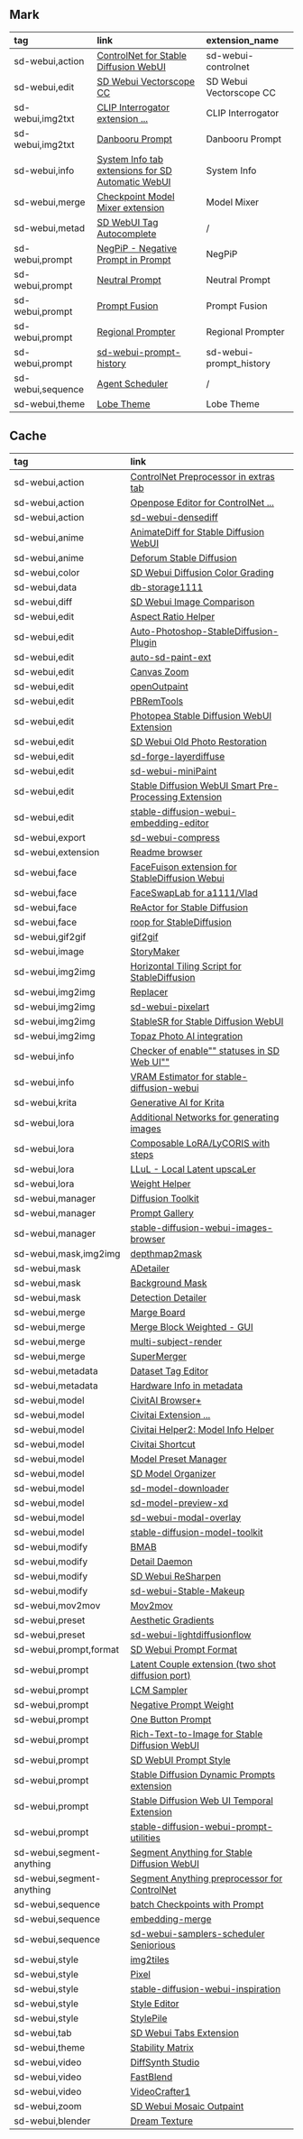 ## Mark

|tag|link|extension_name|
|:-|:-|:-|
|sd-webui,action|[ControlNet for Stable Diffusion WebUI](https://github.com/Mikubill/sd-webui-controlnet)|sd-webui-controlnet|
|sd-webui,edit|[SD Webui Vectorscope CC](https://github.com/Haoming02/sd-webui-vectorscope-cc)|SD Webui Vectorscope CC|
|sd-webui,img2txt|[CLIP Interrogator extension ...](https://github.com/pharmapsychotic/clip-interrogator-ext)|CLIP Interrogator|
|sd-webui,img2txt|[Danbooru Prompt](https://github.com/EnsignMK/danbooru-prompt)|Danbooru Prompt|
|sd-webui,info|[System Info tab extensions for SD Automatic WebUI](https://github.com/vladmandic/sd-extension-system-info)|System Info|
|sd-webui,merge|[Checkpoint Model Mixer extension](https://github.com/wkpark/sd-webui-model-mixer)|Model Mixer|
|sd-webui,metad|[SD WebUI Tag Autocomplete](https://github.com/DominikDoom/a1111-sd-webui-tagcomplete)|/|
|sd-webui,prompt|[NegPiP - Negative Prompt in Prompt](https://github.com/hako-mikan/sd-webui-negpip)|NegPiP|
|sd-webui,prompt|[Neutral Prompt](https://github.com/ljleb/sd-webui-neutral-prompt)|Neutral Prompt|
|sd-webui,prompt|[Prompt Fusion](https://github.com/ljleb/prompt-fusion-extension)|Prompt Fusion|
|sd-webui,prompt|[Regional Prompter](https://github.com/hako-mikan/sd-webui-regional-prompter)|Regional Prompter|
|sd-webui,prompt|[sd-webui-prompt-history](https://github.com/namkazt/sd-webui-prompt-history)|sd-webui-prompt_history|
|sd-webui,sequence|[Agent Scheduler](https://github.com/ArtVentureX/sd-webui-agent-scheduler)|/|
|sd-webui,theme|[Lobe Theme](https://github.com/lobehub/sd-webui-lobe-theme)|Lobe Theme|
## Cache

|tag|link|
|:-|:-|
|sd-webui,action|[ControlNet Preprocessor in extras tab](https://github.com/light-and-ray/sd-webui-cn-in-extras-tab)
|sd-webui,action|[Openpose Editor for ControlNet ...](https://github.com/huchenlei/sd-webui-openpose-editor)
|sd-webui,action|[sd-webui-densediff](https://github.com/uiyo/sd-webui-densediff)
|sd-webui,anime|[AnimateDiff for Stable Diffusion WebUI](https://github.com/continue-revolution/sd-webui-animatediff)
|sd-webui,anime|[Deforum Stable Diffusion](https://github.com/deforum-art/sd-webui-deforum)
|sd-webui,color|[SD Webui Diffusion Color Grading](https://github.com/Haoming02/sd-webui-diffusion-cg)
|sd-webui,data|[db-storage1111](https://github.com/takoyaro/db-storage1111)
|sd-webui,diff|[SD Webui Image Comparison](https://github.com/Haoming02/sd-webui-image-comparison)
|sd-webui,edit|[Aspect Ratio Helper](https://github.com/thomasasfk/sd-webui-aspect-ratio-helper)
|sd-webui,edit|[Auto-Photoshop-StableDiffusion-Plugin](https://github.com/AbdullahAlfaraj/Auto-Photoshop-StableDiffusion-Plugin)
|sd-webui,edit|[auto-sd-paint-ext](https://github.com/Interpause/auto-sd-paint-ext)
|sd-webui,edit|[Canvas Zoom](https://github.com/richrobber2/canvas-zoom)
|sd-webui,edit|[openOutpaint](https://github.com/zero01101/openOutpaint)
|sd-webui,edit|[PBRemTools](https://github.com/mattyamonaca/PBRemTools)
|sd-webui,edit|[Photopea Stable Diffusion WebUI Extension](https://github.com/yankooliveira/sd-webui-photopea-embed)
|sd-webui,edit|[SD Webui Old Photo Restoration](https://github.com/Haoming02/sd-webui-old-photo-restoration)
|sd-webui,edit|[sd-forge-layerdiffuse](https://github.com/layerdiffusion/sd-forge-layerdiffuse)
|sd-webui,edit|[sd-webui-miniPaint](https://github.com/ye7iaserag/sd-webui-miniPaint)
|sd-webui,edit|[Stable Diffusion WebUI Smart Pre-Processing Extension](https://github.com/d8ahazard/sd_smartprocess)
|sd-webui,edit|[stable-diffusion-webui-embedding-editor](https://github.com/CodeExplode/stable-diffusion-webui-embedding-editor)
|sd-webui,export|[sd-webui-compress](https://github.com/injet-zhou/sd-webui-compress)
|sd-webui,extension|[Readme browser](https://github.com/light-and-ray/sd-webui-readme-browser)
|sd-webui,face|[FaceFuison extension for StableDiffusion Webui](https://github.com/diffus-me/sd-webui-facefusion)
|sd-webui,face|[FaceSwapLab for a1111/Vlad](https://github.com/glucauze/sd-webui-faceswaplab)
|sd-webui,face|[ReActor for Stable Diffusion](https://github.com/Navezjt/sd-webui-reactor)
|sd-webui,face|[roop for StableDiffusion](https://github.com/s0md3v/sd-webui-roop)
|sd-webui,gif2gif|[gif2gif](https://github.com/LonicaMewinsky/gif2gif)
|sd-webui,image|[StoryMaker](https://github.com/RedAIGC/StoryMaker)
|sd-webui,img2img|[Horizontal Tiling Script for StableDiffusion](https://xanthius.itch.io/horizontal-tiling-script-for-stablediffusion)
|sd-webui,img2img|[Replacer](https://github.com/light-and-ray/sd-webui-replacer)
|sd-webui,img2img|[sd-webui-pixelart](https://github.com/mrreplicart/sd-webui-pixelart)
|sd-webui,img2img|[StableSR for Stable Diffusion WebUI](https://github.com/pkuliyi2015/sd-webui-stablesr)
|sd-webui,img2img|[Topaz Photo AI integration](https://github.com/light-and-ray/sd-webui-topaz-photo-ai-integration)
|sd-webui,info|[Checker of enable"" statuses in SD Web UI""](https://github.com/shirayu/sd-webui-enable-checker)
|sd-webui,info|[VRAM Estimator for stable-diffusion-webui](https://github.com/space-nuko/a1111-stable-diffusion-webui-vram-estimator)
|sd-webui,krita|[Generative AI for Krita](https://github.com/Acly/krita-ai-diffusion)
|sd-webui,lora|[Additional Networks for generating images](https://github.com/kohya-ss/sd-webui-additional-networks)
|sd-webui,lora|[Composable LoRA/LyCORIS with steps](https://github.com/a2569875/stable-diffusion-webui-composable-lora)
|sd-webui,lora|[LLuL - Local Latent upscaLer](https://github.com/hnmr293/sd-webui-llul)
|sd-webui,lora|[Weight Helper](https://github.com/nihedon/sd-webui-weight-helper)
|sd-webui,manager|[Diffusion Toolkit](https://github.com/RupertAvery/DiffusionToolkit)
|sd-webui,manager|[Prompt Gallery](https://github.com/dr413677671/PromptGallery-stable-diffusion-webui)
|sd-webui,manager|[stable-diffusion-webui-images-browser](https://github.com/AlUlkesh/stable-diffusion-webui-images-browser)
|sd-webui,mask,img2img|[depthmap2mask](https://github.com/Extraltodeus/depthmap2mask)
|sd-webui,mask|[ADetailer](https://github.com/Bing-su/adetailer)
|sd-webui,mask|[Background Mask](https://github.com/Scholar01/sd-webui-bg-mask)
|sd-webui,mask|[Detection Detailer](https://github.com/dustysys/ddetailer)
|sd-webui,merge|[Marge Board](https://github.com/bbc-mc/sdweb-merge-board)
|sd-webui,merge|[Merge Block Weighted - GUI](https://github.com/bbc-mc/sdweb-merge-block-weighted-gui#how-to-use)
|sd-webui,merge|[multi-subject-render](https://github.com/Extraltodeus/multi-subject-render)
|sd-webui,merge|[SuperMerger](https://github.com/hako-mikan/sd-webui-supermerger)
|sd-webui,metadata|[Dataset Tag Editor](https://github.com/toshiaki1729/stable-diffusion-webui-dataset-tag-editor)
|sd-webui,metadata|[Hardware Info in metadata](https://github.com/light-and-ray/sd-webui-hardware-info-in-metadata)
|sd-webui,model|[CivitAI Browser+](https://github.com/BlafKing/sd-civitai-browser-plus)
|sd-webui,model|[Civitai Extension ...](https://github.com/civitai/sd_civitai_extension)
|sd-webui,model|[Civitai Helper2: Model Info Helper](https://github.com/butaixianran/Stable-Diffusion-Webui-Civitai-Helper)
|sd-webui,model|[Civitai Shortcut](https://github.com/sunnyark/civitai-shortcut)
|sd-webui,model|[Model Preset Manager](https://github.com/rifeWithKaiju/model_preset_manager)
|sd-webui,model|[SD Model Organizer](https://github.com/alexandersokol/sd-model-organizer)
|sd-webui,model|[sd-model-downloader](https://github.com/Iyashinouta/sd-model-downloader)
|sd-webui,model|[sd-model-preview-xd](https://github.com/CurtisDS/sd-model-preview-xd)
|sd-webui,model|[sd-webui-modal-overlay](https://github.com/luminouspear/sd-webui-modal-info)
|sd-webui,model|[stable-diffusion-model-toolkit](https://github.com/arenasys/stable-diffusion-webui-model-toolkit)
|sd-webui,modify|[BMAB](https://github.com/portu-sim/sd-webui-bmab)
|sd-webui,modify|[Detail Daemon](https://github.com/muerrilla/sd-webui-detail-daemon)
|sd-webui,modify|[SD Webui ReSharpen](https://github.com/Haoming02/sd-webui-resharpen)
|sd-webui,modify|[sd-webui-Stable-Makeup](https://github.com/kigy1/sd-webui-Stable-Makeup)
|sd-webui,mov2mov|[Mov2mov](https://github.com/Scholar01/sd-webui-mov2mov)
|sd-webui,preset|[Aesthetic Gradients](https://github.com/AUTOMATIC1111/stable-diffusion-webui-aesthetic-gradients)
|sd-webui,preset|[sd-webui-lightdiffusionflow](https://github.com/Tencent/LightDiffusionFlow)
|sd-webui,prompt,format|[SD Webui Prompt Format](https://github.com/Haoming02/sd-webui-prompt-format)
|sd-webui,prompt|[Latent Couple extension (two shot diffusion port)](https://github.com/ashen-sensored/stable-diffusion-webui-two-shot)
|sd-webui,prompt|[LCM Sampler](https://github.com/light-and-ray/sd-webui-lcm-sampler)
|sd-webui,prompt|[Negative Prompt Weight](https://github.com/muerrilla/stable-diffusion-NPW)
|sd-webui,prompt|[One Button Prompt](https://github.com/AIrjen/OneButtonPrompt)
|sd-webui,prompt|[Rich-Text-to-Image for Stable Diffusion WebUI](https://github.com/songweige/sd-webui-rich-text)
|sd-webui,prompt|[SD WebUI Prompt Style](https://github.com/bandifiu/sd-webui-prompt-style)|
|sd-webui,prompt|[Stable Diffusion Dynamic Prompts extension](https://github.com/adieyal/sd-dynamic-prompts)
|sd-webui,prompt|[Stable Diffusion Web UI Temporal Extension](https://github.com/Iniquitatis/sd-webui-temporal)
|sd-webui,prompt|[stable-diffusion-webui-prompt-utilities](https://github.com/hallatore/stable-diffusion-webui-prompt-utilities)
|sd-webui,segment-anything|[Segment Anything for Stable Diffusion WebUI](https://github.com/continue-revolution/sd-webui-segment-anything)
|sd-webui,segment-anything|[Segment Anything preprocessor for ControlNet](https://github.com/light-and-ray/sd-webui-cn-sam-preprocessor)
|sd-webui,sequence|[batch Checkpoints with Prompt](https://github.com/h43lb1t0/SD-WebUI-BatchCheckpointPrompt)
|sd-webui,sequence|[embedding-merge](https://github.com/klimaleksus/stable-diffusion-webui-embedding-merge)
|sd-webui,sequence|[sd-webui-samplers-scheduler Seniorious](https://github.com/Carzit/sd-webui-samplers-scheduler-for-v1.6)
|sd-webui,style|[img2tiles](https://github.com/arcanite24/img2tiles)
|sd-webui,style|[Pixel](https://github.com/Leodotpy/sd-pixel)
|sd-webui,style|[stable-diffusion-webui-inspiration](https://github.com/yfszzx/stable-diffusion-webui-inspiration)
|sd-webui,style|[Style Editor](https://github.com/chrisgoringe/Styles-Editor)
|sd-webui,style|[StylePile](https://github.com/some9000/StylePile)
|sd-webui,tab|[SD Webui Tabs Extension](https://github.com/Haoming02/sd-webui-tabs-extension)
|sd-webui,theme|[Stability Matrix](https://github.com/LykosAI/StabilityMatrix)
|sd-webui,video|[DiffSynth Studio](https://github.com/modelscope/DiffSynth-Studio)
|sd-webui,video|[FastBlend](https://github.com/Artiprocher/sd-webui-fastblend)
|sd-webui,video|[VideoCrafter1](https://github.com/AILab-CVC/VideoCrafter)
|sd-webui,zoom|[SD Webui Mosaic Outpaint](https://github.com/Haoming02/sd-webui-mosaic-outpaint)
|sd-webui,blender|[Dream Texture](https://github.com/carson-katri/dream-textures)|
